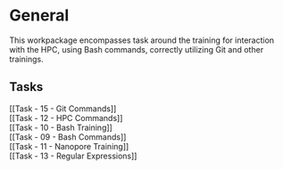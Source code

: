 # General
This workpackage encompasses task around the training for interaction with the HPC, using Bash commands, correctly utilizing Git and other trainings.

## Tasks
[[Task - 15 - Git Commands]]  
[[Task - 12 - HPC Commands]]  
[[Task - 10 - Bash Training]]  
[[Task - 09 - Bash Commands]]  
[[Task - 11 - Nanopore Training]]  
[[Task - 13 - Regular Expressions]]  
